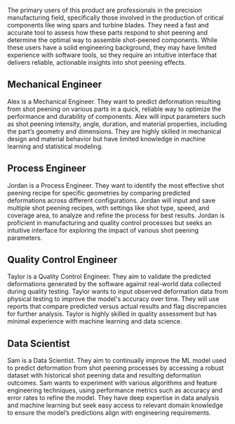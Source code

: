 
The primary users of this product are professionals in the precision manufacturing field, specifically those involved in the production of critical components like wing spars and turbine blades. They need a fast and accurate tool to assess how these parts respond to shot peening and determine the optimal way to assemble shot-peened components. While these users have a solid engineering background, they may have limited experience with software tools, so they require an intuitive interface that delivers reliable, actionable insights into shot peening effects.

## Mechanical Engineer
Alex is a Mechanical Engineer. They want to predict deformation resulting from shot peening on various parts in a quick, reliable way to optimize the performance and durability of components. Alex will input parameters such as shot peening intensity, angle, duration, and material properties, including the part’s geometry and dimensions. They are highly skilled in mechanical design and material behavior but have limited knowledge in machine learning and statistical modeling.

## Process Engineer
Jordan is a Process Engineer. They want to identify the most effective shot peening recipe for specific geometries by comparing predicted deformations across different configurations. Jordan will input and save multiple shot peening recipes, with settings like shot type, speed, and coverage area, to analyze and refine the process for best results. Jordan is proficient in manufacturing and quality control processes but seeks an intuitive interface for exploring the impact of various shot peening parameters.

## Quality Control Engineer
Taylor is a Quality Control Engineer. They aim to validate the predicted deformations generated by the software against real-world data collected during quality testing. Taylor wants to input observed deformation data from physical testing to improve the model's accuracy over time. They will use reports that compare predicted versus actual results and flag discrepancies for further analysis. Taylor is highly skilled in quality assessment but has minimal experience with machine learning and data science.

## Data Scientist
Sam is a Data Scientist. They aim to continually improve the ML model used to predict deformation from shot peening processes by accessing a robust dataset with historical shot peening data and resulting deformation outcomes. Sam wants to experiment with various algorithms and feature engineering techniques, using performance metrics such as accuracy and error rates to refine the model. They have deep expertise in data analysis and machine learning but seek easy access to relevant domain knowledge to ensure the model’s predictions align with engineering requirements.
